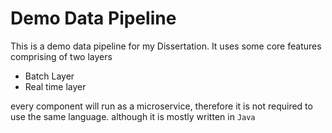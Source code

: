 # Demo Data Pipeline

This is a demo data pipeline for my Dissertation. It uses some core features comprising of two layers

* Batch Layer
* Real time layer

every component will run as a microservice, therefore it is not required to use the same language. although it is mostly written in `Java`
